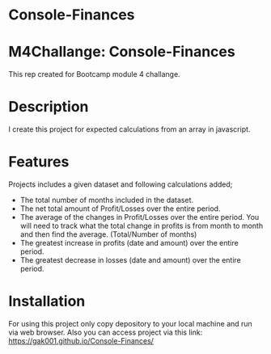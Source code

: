 # Console-Finances
 
# M4Challange: Console-Finances
This rep created for Bootcamp module 4 challange.

# Description
I create this project for expected calculations from an array in javascript.   

# Features
Projects includes a given dataset and following calculations added;

* The total number of months included in the dataset.
* The net total amount of Profit/Losses over the entire period.
* The average of the changes in Profit/Losses over the entire period.
You will need to track what the total change in profits is from month to month and then find the average.
(Total/Number of months)
* The greatest increase in profits (date and amount) over the entire period.
* The greatest decrease in losses (date and amount) over the entire period.


# Installation
For using this project only copy depository to your local machine and run via web browser. Also you can access project via this link: https://gak001.github.io/Console-Finances/
